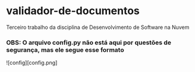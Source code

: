 # validador-de-documentos
Terceiro trabalho da disciplina de Desenvolvimento de Software na Nuvem

### OBS: O arquivo config.py não está aqui por questões de segurança, mas ele segue esse formato

![config][config.png]
